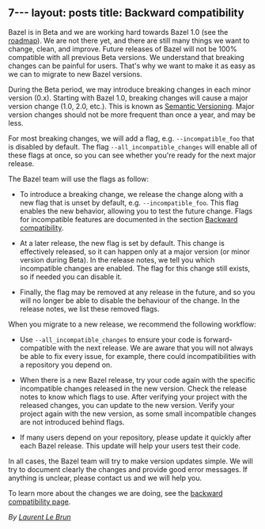 7---
layout: posts
title: Backward compatibility
---

Bazel is in Beta and we are working hard towards Bazel 1.0 (see the
[roadmap](https://bazel.build/roadmap.html)). We are not there yet, and there
are still many things we want to change, clean, and improve. Future releases of
Bazel will not be 100% compatible with all previous Beta versions. We understand
that breaking changes can be painful for users. That's why we want to make it as
easy as we can to migrate to new Bazel versions.

During the Beta period, we may introduce breaking changes in each minor version
(0.x). Starting with Bazel 1.0, breaking changes will cause a major version
change (1.0, 2.0, etc.). This is known as [Semantic
Versioning](http://semver.org/). Major version changes should not be more
frequent than once a year, and may be less.

For most breaking changes, we will add a flag, e.g. `--incompatible_foo` that is
disabled by default. The flag `--all_incompatible_changes` will enable all of these
flags at once, so you can see whether you're ready for the next major release.

The Bazel team will use the flags as follow:

*   To introduce a breaking change, we release the change along with a new flag
    that is unset by default, e.g. `--incompatible_foo`. This flag enables the
    new behavior, allowing you to test the future change. Flags for incompatible
    features are documented in the section
    [Backward compatibility](https://docs.bazel.build/versions/master/skylark/backward-compatibility.html).

*   At a later release, the new flag is set by default. This
    change is effectively released, so it can happen only at a major version
    (or minor version during Beta). In the release notes, we tell you which
    incompatible changes are enabled. The flag for this change still exists,
    so if needed you can disable it. 

*   Finally, the flag may be removed at any release in the future, and so you will
    no longer be able to disable the behaviour of the change. In the release notes,
    we list these removed flags.

When you migrate to a new release, we recommend the following workflow:

*   Use `--all_incompatible_changes` to ensure your code is
    forward-compatible with the next release. We are aware that you will not
    always be able to fix every issue, for example, there could
    incompatibilities with a repository you depend on.

*   When there is a new Bazel release, try your code again with the
    specific incompatible changes released in the new version. Check the
    release notes to know which flags to use. After verifying your project
    with the released changes, you can update to the new version. Verify
    your project again with the new version, as some small incompatible
    changes are not introduced behind flags.

*   If many users depend on your repository, please update it quickly after each
    Bazel release. This update will help your users test their code.

In all cases, the Bazel team will try to make version updates simple. We will
try to document clearly the changes and provide good error messages. If anything
is unclear, please contact us and we will help you.

To learn more about the changes we are doing, see the
[backward compatibility page](https://docs.bazel.build/versions/master/skylark/backward-compatibility.html).


*By [Laurent Le Brun](https://github.com/laurentlb)*
